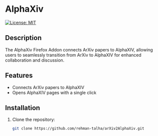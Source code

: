 # AlphaXiv

[![License: MIT](https://img.shields.io/badge/License-MIT-yellow.svg)](https://opensource.org/licenses/MIT)

## Description

The AlphaXiv Firefox Addon connects ArXiv papers to AlphaXIV, allowing users to seamlessly transition from ArXiv to AlphaXIV for enhanced collaboration and discussion.

## Features

- Connects ArXiv papers to AlphaXIV
- Opens AlphaXIV pages with a single click

## Installation

1. Clone the repository:

   ```bash
   git clone https://github.com/rehman-talha/arXiv2AlphaXiv.git

